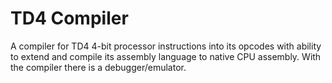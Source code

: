 # TD4 Compiler

A compiler for TD4 4-bit processor instructions into its opcodes
with ability to extend and compile its assembly language to native CPU assembly.
With the compiler there is a debugger/emulator.
